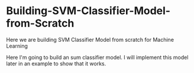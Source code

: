 # Building-SVM-Classifier-Model-from-Scratch
Here we are building SVM Classifier Model from scratch for Machine Learning

Here I'm going to build an sum classifier model.
I will implement this model later in an example to show that it works.
